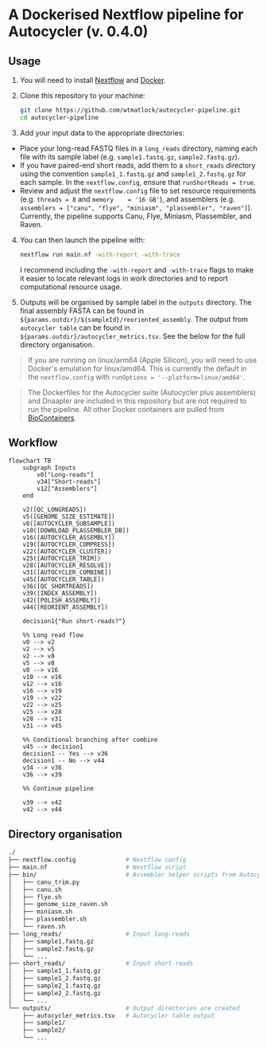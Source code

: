# A Dockerised Nextflow pipeline for Autocycler (v. 0.4.0)

## Usage

1. You will need to install [Nextflow](https://nextflow.io/docs/latest/install.html) and [Docker](https://docs.docker.com/engine/install/).

2. Clone this repository to your machine:

   ```bash
   git clone https://github.com/wtmatlock/autocycler-pipeline.git
   cd autocycler-pipeline
   ```

3. Add your input data to the appropriate directories:

- Place your long-read FASTQ files in a `long_reads` directory, naming each file with its sample label (e.g. `sample1.fastq.gz`, `sample2.fastq.gz`).
- If you have paired-end short reads, add them to a `short_reads` directory using the convention `sample1_1.fastq.gz` and `sample1_2.fastq.gz` for each sample. In the `nextflow.config`, ensure that `runShortReads = true`. 
- Review and adjust the `nextflow.config` file to set resource requirements (e.g. `threads = 8` and `memory    = '16 GB'`), and assemblers (e.g. `assemblers = ["canu", "flye", "miniasm", "plassembler", "raven"]`). Currently, the pipeline supports Canu, Flye, Miniasm, Plassembler, and Raven.

4. You can then launch the pipeline with:
   ```bash
   nextflow run main.nf -with-report -with-trace
   ```
   I recommend including the `-with-report` and `-with-trace` flags to make it easier to locate relevant logs in work directories and to report computational resource usage.

5. Outputs will be organised by sample label in the `outputs` directory. The final assembly FASTA can be found in `${params.outdir}/${sampleId}/reoriented_assembly`. The output from `autocycler table` can be found in `${params.outdir}/autocycler_metrics.tsv`. See the below for the full directory organisation.

> If you are running on linux/arm64 (Apple Silicon), you will need to use Docker's emulation for linux/amd64. This is currently the default in the `nextflow.config` with `runOptions = '--platform=linux/amd64'`.

> The Dockerfiles for the Autocycler suite (Autocycler plus assemblers) and Dnaapler are included in this repository but are not required to run the pipeline. All other Docker containers are pulled from [BioContainers](https://biocontainers.pro).

## Workflow

```mermaid
flowchart TB
    subgraph Inputs
        v0["Long-reads"]
        v34["Short-reads"]
        v12["Assemblers"]
    end

    v2([QC_LONGREADS])
    v5([GENOME_SIZE_ESTIMATE])
    v8([AUTOCYCLER_SUBSAMPLE])
    v10([DOWNLOAD_PLASSEMBLER_DB])
    v16([AUTOCYCLER_ASSEMBLY])
    v19([AUTOCYCLER_COMPRESS])
    v22([AUTOCYCLER_CLUSTER])
    v25([AUTOCYCLER_TRIM])
    v28([AUTOCYCLER_RESOLVE])
    v31([AUTOCYCLER_COMBINE])
    v45([AUTOCYCLER_TABLE])
    v36([QC_SHORTREADS])
    v39([INDEX_ASSEMBLY])
    v42([POLISH_ASSEMBLY])
    v44([REORIENT_ASSEMBLY])

    decision1{"Run short-reads?"}

    %% Long read flow
    v0 --> v2
    v2 --> v5
    v2 --> v8
    v5 --> v8
    v8 --> v16
    v10 --> v16
    v12 --> v16
    v16 --> v19
    v19 --> v22
    v22 --> v25
    v25 --> v28
    v28 --> v31
    v31 --> v45

    %% Conditional branching after combine
    v45 --> decision1
    decision1 -- Yes --> v36
    decision1 -- No --> v44
    v34 --> v36
    v36 --> v39

    %% Continue pipeline

    v39 --> v42
    v42 --> v44
```

## Directory organisation

```bash
./
├── nextflow.config              # Nextflow config
├── main.nf                      # Nextflow script
├── bin/                         # Assembler helper scripts from Autocycler
│   ├── canu_trim.py
│   ├── canu.sh
│   ├── flye.sh
│   ├── genome_size_raven.sh
│   ├── miniasm.sh
│   ├── plassembler.sh
│   └── raven.sh
├── long_reads/                  # Input long-reads
│   ├── sample1.fastq.gz
│   ├── sample2.fastq.gz
│   └── ...
├── short_reads/                 # Input short-reads
│   ├── sample1_1.fastq.gz
│   ├── sample1_2.fastq.gz
│   ├── sample2_1.fastq.gz
│   ├── sample2_2.fastq.gz
│   └── ...
└── outputs/                     # Output directories are created
    ├── autocycler_metrics.tsv   # Autocycler table output
    ├── sample1/
    ├── sample2/
    └── ...
```
